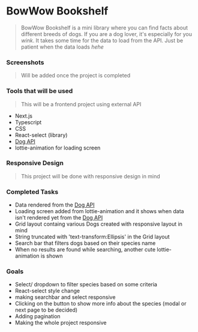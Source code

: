# BowWow Bookshelf

> BowWow Bookshelf is a mini library where you can find facts about different breeds of dogs.
> If you are a dog lover, it's especially for you *wink*.
> It takes some time for the data to load from the API. Just be patient when the data loads *hehe*

### Screenshots
> Will be added once the project is completed

### Tools that will be used
> This will be a frontend project using external API
- Next.js
- Typescript
- CSS
- React-select (library)
- [Dog API](https://thedogapi.com/)
- lottie-animation for loading screen

### Responsive Design
> This project will be done with responsive design in mind

### Completed Tasks
- Data rendered from the [Dog API](https://thedogapi.com/)
- Loading screen added from lottie-animation and it shows when data isn't rendered yet from the [Dog API](https://thedogapi.com/)
- Grid layout containg various Dogs created with responsive layout in mind
- String truncated with 'text-transform:Ellipsis' in the Grid layout
- Search bar that filters dogs based on their species name
- When no results are found while searching, another cute lottie-animation is shown

### Goals
- Select/ dropdown to filter species based on some criteria
- React-select style change
- making searchbar and select responsive
- Clicking on the button to show more info about the species (modal or next page to be decided)
- Adding pagination
- Making the whole project responsive
